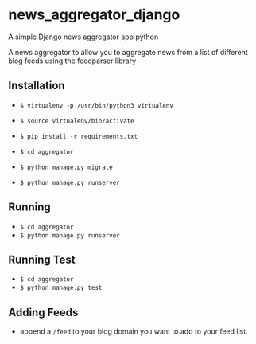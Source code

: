 # news_aggregator_django
A simple Django news aggregator app python

A news aggregator to allow you to aggregate news from a list of different blog feeds using
the feedparser library



## Installation


* `$ virtualenv -p /usr/bin/python3 virtualenv`
* `$ source virtualenv/bin/activate`
* `$ pip install -r requirements.txt`

* `$ cd aggregator`
* `$ python manage.py migrate`
* `$ python manage.py runserver`

## Running

* `$ cd aggregator`
* `$ python manage.py runserver`

## Running Test

* `$ cd aggregator`
* `$ python manage.py test`

## Adding Feeds

* append a `/feed` to your blog domain you want to add to your feed list.